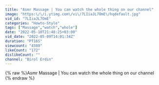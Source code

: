 ```yaml
---
title: "Asmr Massage | You can watch the whole thing on our channel"
image: "https:\/\/i.ytimg.com\/vi\/7LIiaJL7OmE\/hqdefault.jpg"
vid_id: "7LIiaJL7OmE"
categories: "Howto-Style"
tags: ["Massage","watch","whole"]
date: "2022-05-10T21:48:25+03:00"
vid_date: "2022-05-09T14:01:34Z"
duration: "PT16S"
viewcount: "4380"
likeCount: "172"
dislikeCount: ""
channel: "Birol Erdin"
---
```

{% raw %}Asmr Massage | You can watch the whole thing on our channel {% endraw %}
